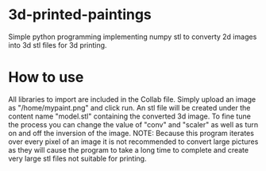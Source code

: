 # 3d-printed-paintings
Simple python programming implementing numpy stl to converty 2d images into 3d stl files for 3d printing.
# How to use
All libraries to import are included in the Collab file. Simply upload an image as "/home/mypaint.png" and click run. An stl file will be created under the content name "model.stl" containing the converted 3d image. To fine tune the process you can change the value of "conv" and "scaler" as well as turn on and off the inversion of the image.
NOTE: Because this program iterates over every pixel of an image it is not recommended to convert large pictures as they will cause the program to take a long time to complete and create very large stl files not suitable for printing.
